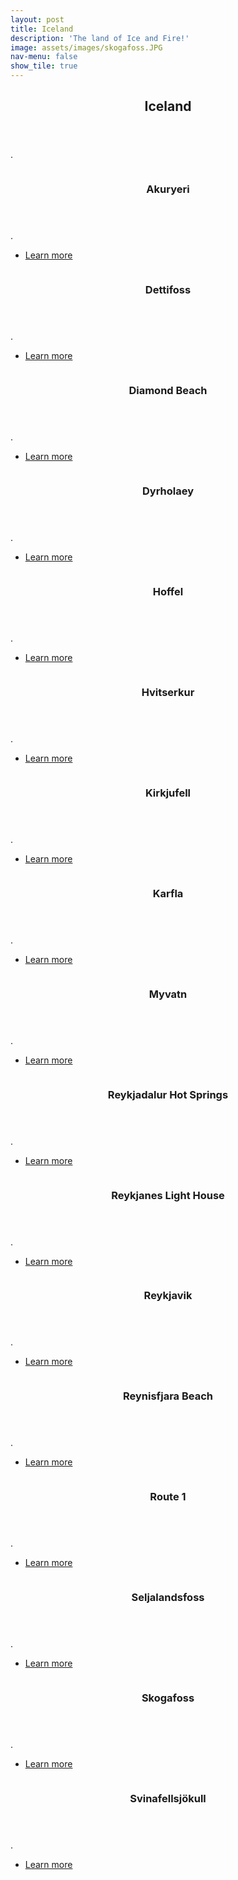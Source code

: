 ```yaml
---
layout: post
title: Iceland
description: 'The land of Ice and Fire!'
image: assets/images/skogafoss.JPG
nav-menu: false
show_tile: true
---
```



<!-- Main -->
<div id="main">

<!-- One -->
<section id="one">
	<div class="inner">
		<header class="major">
			<h2>Iceland</h2>
		</header>
		<p>.</p>
	</div>
</section>

<!-- Two -->
<section id="two" class="spotlights">
	<section>
		<a href="iceland.html" class="image">
			<img src="assets/images/iceland.jpg" alt="" data-position="center center" />
		</a>
		<div class="content">
			<div class="inner">
				<header class="major">
					<h3>Akuryeri</h3>
				</header>
				<p>.</p>
				<ul class="actions">
					<li><a href="iceland.html" class="button">Learn more</a></li>
				</ul>
			</div>
		</div>
	</section>
	<section>
		<a href="iceland.html" class="image">
			<img src="assets/images/iceland.jpg" alt="" data-position="top center" />
		</a>
		<div class="content">
			<div class="inner">
				<header class="major">
					<h3>Dettifoss</h3>
				</header>
				<p>.</p>
				<ul class="actions">
					<li><a href="iceland.html" class="button">Learn more</a></li>
				</ul>
			</div>
		</div>
	</section>
	<section>
		<a href="iceland.html" class="image">
			<img src="assets/images/iceland.jpg" alt="" data-position="25% 25%" />
		</a>
		<div class="content">
			<div class="inner">
				<header class="major">
					<h3>Diamond Beach</h3>
				</header>
				<p>.</p>
				<ul class="actions">
					<li><a href="iceland.html" class="button">Learn more</a></li>
				</ul>
			</div>
		</div>
	</section>
	<section>
		<a href="iceland.html" class="image">
			<img src="assets/images/kodagu.jpg" alt="" data-position="top center" />
		</a>
		<div class="content">
			<div class="inner">
				<header class="major">
					<h3>Dyrholaey</h3>
				</header>
				<p>.</p>
				<ul class="actions">
					<li><a href="iceland.html" class="button">Learn more</a></li>
				</ul>
			</div>
		</div>
	</section>
	<section>
		<a href="iceland.html" class="image">
			<img src="assets/images/munnar.jpg" alt="" data-position="25% 25%" />
		</a>
		<div class="content">
			<div class="inner">
				<header class="major">
					<h3>Hoffel</h3>
				</header>
				<p>.</p>
				<ul class="actions">
					<li><a href="iceland.html" class="button">Learn more</a></li>
				</ul>
			</div>
		</div>
	</section>
	<section>
		<a href="iceland.html" class="image">
			<img src="assets/images/mysuru.jpg" alt="" data-position="top center" />
		</a>
		<div class="content">
			<div class="inner">
				<header class="major">
					<h3>Hvitserkur</h3>
				</header>
				<p>.</p>
				<ul class="actions">
					<li><a href="iceland.html" class="button">Learn more</a></li>
				</ul>
			</div>
		</div>
	</section>
	<section>
		<a href="iceland.html" class="image">
			<img src="assets/images/mysuru.jpg" alt="" data-position="25% 25%" />
		</a>
		<div class="content">
			<div class="inner">
				<header class="major">
					<h3>Kirkjufell</h3>
				</header>
				<p>.</p>
				<ul class="actions">
					<li><a href="iceland.html" class="button">Learn more</a></li>
				</ul>
			</div>
		</div>
	</section>
	<section>
		<a href="iceland.html" class="image">
			<img src="assets/images/mysuru.jpg" alt="" data-position="top center" />
		</a>
		<div class="content">
			<div class="inner">
				<header class="major">
					<h3>Karfla</h3>
				</header>
				<p>.</p>
				<ul class="actions">
					<li><a href="iceland.html" class="button">Learn more</a></li>
				</ul>
			</div>
		</div>
	</section>
	<section>
		<a href="iceland.html" class="image">
			<img src="assets/images/topstation.jpg" alt="" data-position="25% 25%" />
		</a>
		<div class="content">
			<div class="inner">
				<header class="major">
					<h3>Myvatn</h3>
				</header>
				<p>.</p>
				<ul class="actions">
					<li><a href="iceland.html" class="button">Learn more</a></li>
				</ul>
			</div>
		</div>
	</section>
	<section>
		<a href="iceland.html" class="image">
			<img src="assets/images/wayanad.jpg" alt="" data-position="top center" />
		</a>
		<div class="content">
			<div class="inner">
				<header class="major">
					<h3>Reykjadalur Hot Springs</h3>
				</header>
				<p>.</p>
				<ul class="actions">
					<li><a href="iceland.html" class="button">Learn more</a></li>
				</ul>
			</div>
		</div>
	</section>
	<section>
		<a href="iceland.html" class="image">
			<img src="assets/images/topstation.jpg" alt="" data-position="25% 25%" />
		</a>
		<div class="content">
			<div class="inner">
				<header class="major">
					<h3>Reykjanes Light House</h3>
				</header>
				<p>.</p>
				<ul class="actions">
					<li><a href="iceland.html" class="button">Learn more</a></li>
				</ul>
			</div>
		</div>
	</section>
	<section>
		<a href="iceland.html" class="image">
			<img src="assets/images/wayanad.jpg" alt="" data-position="top center" />
		</a>
		<div class="content">
			<div class="inner">
				<header class="major">
					<h3>Reykjavik</h3>
				</header>
				<p>.</p>
				<ul class="actions">
					<li><a href="iceland.html" class="button">Learn more</a></li>
				</ul>
			</div>
		</div>
	</section>
	<section>
		<a href="iceland.html" class="image">
			<img src="assets/images/topstation.jpg" alt="" data-position="25% 25%" />
		</a>
		<div class="content">
			<div class="inner">
				<header class="major">
					<h3>Reynisfjara Beach</h3>
				</header>
				<p>.</p>
				<ul class="actions">
					<li><a href="iceland.html" class="button">Learn more</a></li>
				</ul>
			</div>
		</div>
	</section>
	<section>
		<a href="iceland.html" class="image">
			<img src="assets/images/wayanad.jpg" alt="" data-position="top center" />
		</a>
		<div class="content">
			<div class="inner">
				<header class="major">
					<h3>Route 1</h3>
				</header>
				<p>.</p>
				<ul class="actions">
					<li><a href="iceland.html" class="button">Learn more</a></li>
				</ul>
			</div>
		</div>
	</section>
	<section>
		<a href="iceland.html" class="image">
			<img src="assets/images/topstation.jpg" alt="" data-position="25% 25%" />
		</a>
		<div class="content">
			<div class="inner">
				<header class="major">
					<h3>Seljalandsfoss</h3>
				</header>
				<p>.</p>
				<ul class="actions">
					<li><a href="iceland.html" class="button">Learn more</a></li>
				</ul>
			</div>
		</div>
	</section>
	<section>
		<a href="iceland.html" class="image">
			<img src="assets/images/skogafoss.JPG" alt="" data-position="top center" />
		</a>
		<div class="content">
			<div class="inner">
				<header class="major">
					<h3>Skogafoss</h3>
				</header>
				<p>.</p>
				<ul class="actions">
					<li><a href="iceland.html" class="button">Learn more</a></li>
				</ul>
			</div>
		</div>
	</section>
	<section>
		<a href="iceland.html" class="image">
			<img src="assets/images/topstation.jpg" alt="" data-position="25% 25%" />
		</a>
		<div class="content">
			<div class="inner">
				<header class="major">
					<h3>Svinafellsjökull</h3>
				</header>
				<p>.</p>
				<ul class="actions">
					<li><a href="iceland.html" class="button">Learn more</a></li>
				</ul>
			</div>
		</div>
	</section>
</section>
</div>
